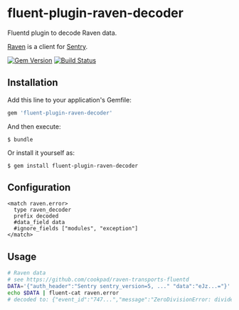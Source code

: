 # fluent-plugin-raven-decoder

Fluentd plugin to decode Raven data.

[Raven](https://github.com/getsentry/raven-ruby) is a client for [Sentry](https://getsentry.com/welcome/).

[![Gem Version](https://badge.fury.io/rb/fluent-plugin-raven-decoder.svg)](http://badge.fury.io/rb/fluent-plugin-raven-decoder)
[![Build Status](https://travis-ci.org/winebarrel/fluent-plugin-raven-decoder.svg?branch=master)](https://travis-ci.org/winebarrel/fluent-plugin-raven-decoder)

## Installation

Add this line to your application's Gemfile:

```ruby
gem 'fluent-plugin-raven-decoder'
```

And then execute:

    $ bundle

Or install it yourself as:

    $ gem install fluent-plugin-raven-decoder

## Configuration

```
<match raven.error>
  type raven_decoder
  prefix decoded
  #data_field data
  #ignore_fields ["modules", "exception"]
</match>
```

## Usage

```sh
# Raven data
# see https://github.com/cookpad/raven-transports-fluentd
DATA='{"auth_header":"Sentry sentry_version=5, ..." "data":"eJz...="}'
echo $DATA | fluent-cat raven.error
# decoded to: {"event_id":"747...","message":"ZeroDivisionError: divided by 0",...
```
